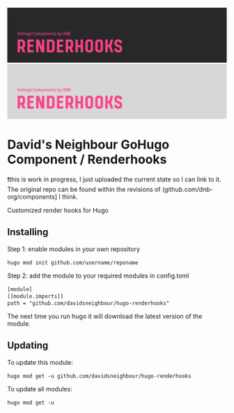 <!--- CARD BEGIN --->

![DNB-Hugo/HEAD](.github/github-card-dark.png#gh-dark-mode-only)
![DNB-Hugo/HEAD](.github/github-card-light.png#gh-light-mode-only)

<!--- CARD END --->

# David's Neighbour GoHugo Component / Renderhooks

❗this is work in progress, I just uploaded the current state so I can link to it. The original repo can be found within the revisions of (github.com/dnb-org/components] I think.

Customized render hooks for Hugo

## Installing

Step 1: enable modules in your own repository

```shell script
hugo mod init github.com/username/reponame
```

Step 2: add the module to your required modules in config.toml

```
[module]
[[module.imports]]
path = "github.com/davidsneighbour/hugo-renderhooks"
```

The next time you run hugo it will download the latest version of the module.

## Updating

To update this module:

```
hugo mod get -u github.com/davidsneighbour/hugo-renderhooks
```

To update all modules:

```
hugo mod get -u
```
